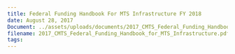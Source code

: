 ```yaml
---
title: Federal Funding Handbook For MTS Infrastructure FY 2018
date: August 28, 2017
Document: ../assets/uploads/documents/2017_CMTS_Federal_Funding_Handbook_for_MTS_Infrastructure.pdf
filename: 2017_CMTS_Federal_Funding_Handbook_for_MTS_Infrastructure.pdf
tags:
---
```

